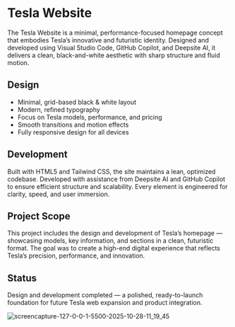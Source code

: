 # Tesla Website
The Tesla Website is a minimal, performance-focused homepage concept that embodies Tesla’s innovative and futuristic identity. Designed and developed using Visual Studio Code, GitHub Copilot, and Deepsite AI, it delivers a clean, black-and-white aesthetic with sharp structure and fluid motion.

## Design
- Minimal, grid-based black & white layout
- Modern, refined typography
- Focus on Tesla models, performance, and pricing
- Smooth transitions and motion effects
- Fully responsive design for all devices

## Development
Built with HTML5 and Tailwind CSS, the site maintains a lean, optimized codebase. Developed with assistance from Deepsite AI and GitHub Copilot to ensure efficient structure and scalability. Every element is engineered for clarity, speed, and user immersion.

## Project Scope
This project includes the design and development of Tesla’s homepage — showcasing models, key information, and sections in a clean, futuristic format. The goal was to create a high-end digital experience that reflects Tesla’s precision, performance, and innovation.

## Status
Design and development completed — a polished, ready-to-launch foundation for future Tesla web expansion and product integration.

<img alt="screencapture-127-0-0-1-5500-2025-10-28-11_19_45" src="https://github.com/user-attachments/assets/fc16a1b0-d14e-498a-8cf2-d1e7bf6c1c6a" />
